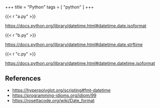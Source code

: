 +++
title = "Python"
tags = [ "python" ]
+++

{{< r "a.py" >}}

<https://docs.python.org/library/datetime.html#datetime.date.isoformat>

{{< r "b.py" >}}

<https://docs.python.org/library/datetime.html#datetime.date.strftime>

{{< r "c.py" >}}

<https://docs.python.org/library/datetime.html#datetime.datetime.isoformat>

## References

- <https://hyperpolyglot.org/scripting#fmt-datetime>
- <https://programming-idioms.org/idiom/99>
- <https://rosettacode.org/wiki/Date_format>
